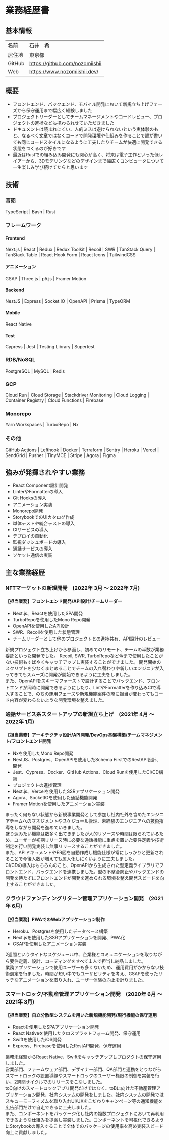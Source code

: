 <!--
⚠️: 依存関係あり！
file path変更したら以下も変更すること
https://github.com/nozomiishii/nozomiishii/blob/main/README.md
-->

# 業務経歴書

## 基本情報

|        |                                  |
| ------ | -------------------------------- |
| 名前   | 石井　希                         |
| 居住地 | 東京都                           |
| GitHub | <https://github.com/nozomiishii> |
| Web    | <https://www.nozomiishii.dev/>   |

## 概要

- フロントエンド、バックエンド、モバイル開発において新規立ち上げフェーズから保守運用まで幅広く経験しました
- プロジェクトリーダーとしてチームマネージメントやコードレビュー、プロジェクトの進捗なども携わられせていただきました
- ドキュメントは読まれにくい、人的ミスは避けられないという実体験のもと、なるべく文章ではなくコードで開発環境や仕組みを作ることで誰が書いても同じコードスタイルになるように工夫したりチームが快適に開発できる状態をつくるのが好きです
- 最近はRustでの組み込み開発にも関心が高く、将来は電子工作といった低レイアーから、3Dモデリングなどのデザインまで幅広くコンピュータについて一生楽しみ学び続けてたらと思います

## 技術

### 言語

TypeScript | Bash | Rust

### フレームワーク

#### Frontend

Next.js | React | Redux | Redux Toolkit | Recoil | SWR | TanStack Query | TanStack Table | React Hook Form | React Icons | TailwindCSS

#### アニメーション

GSAP | Three.js | p5.js | Framer Motion

#### Backend

NestJS | Express | Socket.IO | OpenAPI | Prisma | TypeORM

#### Mobile

React Native

#### Test

Cypress | Jest | Testing Library | Supertest

### RDB/NoSQL

PostgreSQL | MySQL | Redis

### GCP

Cloud Run | Cloud Storage | Stackdriver Monitoring | Cloud Logging | Container Registry | Cloud Functions | Firebase

### Monorepo

Yarn Workspaces | TurboRepo | Nx

### その他

GitHub Actions | Lefthook | Docker | Terraform | Sentry | Heroku | Vercel | SendGrid | Pusher | TinyMCE | Stripe | Agora | Figma

## 強みが発揮されやすい業務

- React Component設計開発
- LinterやFormatterの導入
- Git Hooksの導入
- アニメーション実装
- Monorepo開発
- StorybookでのUIカタログ作成
- 単体テストや統合テストの導入
- CIサービスの導入
- デプロイの自動化
- 監視ダッシュボードの導入
- 通話サービスの導入
- ソケット通信の実装

## 主な業務経歴

### NFTマーケットの新規開発　(2022年 3月 〜 2022年 7月)

#### 【担当業務】フロントエンド開発/API設計/チームリーダー

- Next.js、Reactを使用したSPA開発
- TurboRepoを使用したMono Repo開発
- OpenAPIを使用したAPI設計
- SWR、Recoilを使用した状態管理
- チームリーダーとして他のプロジェクトとの進捗共有、API設計のレビュー

新規プロジェクト立ち上げから参画し、初めてのリモート、チームの半数が業務委託といった開発でした。
Recoil, SWR, TurboRepoなど今まで使用したことがない技術もすばやくキャッチアップし実装することができました。
開発開始のスクリプトを少なくまとめることでチームの入れ替わりや新しいエンジニアが入ってきてもスムーズに開発が開始できるように工夫をしました。  
また、OpenAPIをスキーマファーストで設計することでバックエンド、フロントエンドが同時に開発できるようにしたり、LintやFormatterを作り込みCIで導入することで、のちの運用フェーズや新規機能案件の際に担当が変わってもコード内容が変わらないような開発環境を整えました。

### 通話サービス系スタートアップの新規立ち上げ　(2021年 4月 〜 2022年 1月)

#### 【担当業務】アーキテクチャ設計/API開発/DevOps基盤構築/チームマネジメント/フロントエンド開発

- Nxを使用したMono Repo開発
- NestJS、Postgres、OpenAPIを使用したSchema FirstでのRestAPI設計、開発
- Jest、Cypress、Docker、GitHub Actions、Cloud Runを使用したCI/CD構築
- プロジェクトの進捗管理
- Next.js、Vercelを使用したSSRアプリケーション開発
- Agora、SocketIOを使用した通話機能開発
- Framer Motionを使用したアニメーション実装

まったく何もない状態から新規事業開発として参加し社内社外を含めたエンジニアチームへのマネジメントやスケジュール管理、未経験のエンジニアへの技術指導をしながら開発を進めていきました。  
盛り込みたい機能は数多く出てきましたが人的リソースや時間は限られているため、ユーザーが初期リリース時に必要な通話機能に重点を置いた要件定義や技術制定を行い開発実装し無事リリースすることができました。  
また、APIドキュメントやER図を自動作成し機能仕様が常にしっかりと更新されることで今後人数が増えても属人化しにくいように工夫しました。  
CI/CDの導入はもちろんのこと、OpenAPIから生成された型定義ライブラリでフロントエンド、バックエンドを連携しました。型の不整合防止やバックエンドの開発を待たずにフロントエンドが開発を進められる環境を整え開発スピードを向上することができました。

### クラウドファンディングリターン管理アプリケーション開発　(2021年 6月)

#### 【担当業務】PWAでのWebアプリケーション制作

- Heroku、Postgresを使用したデータベース構築
- Next.jsを使用したSSRアプリケーションを開発、PWA化
- GSAPを使用したアニメーション実装

2週間というタイトなスケジュール中、企業様とコミュニケーションを取りながら要件定義、設計、コーディングをすべて１人で担当し納品しました。  
業務アプリケーションで使用ユーザーも多くないため、運用費用がかからない技術選定を行ました。時間が短い中でもユーザビリティを考え、GSAPを使ったリッチなアニメーションを取り入れ、ユーザー体験の向上を計りました。

### スマートロック/不動産管理アプリケーション開発　(2020年 6月 〜 2021年 3月)

#### 【担当業務】自立分散型システムを用いた新規機能開発/現行機能の保守運用

- Reactを使用したSPAアプリケーション開発
- React Nativeを使用したクロスプラットフォーム開発、保守運用
- Swiftを使用したiOS開発
- Express、Firebaseを使用したRestAPI開発、保守運用

業務未経験からReact Native、Swiftをキャッチアップしプロダクトの保守運用しました。  
営業部門、ファームウェア部門、デザイナー部門、QA部門と連携をとりながらスマートロックの設置導線やスマートロックのユーザー権限の制御を実装を行い、2週間サイクルでのリリースをこなしました。  
toC向けのスマートロックアプリ開発だけではなく、toBに向けた不動産管理アプリケーション開発、社内システムの開発をしました。社内システムの開発ではスキューモーフィズムを取り入れUI/UXをこだわりキャンペーン等の通知機能を広告部門だけで自走できるに工夫しました。  
また、コンポーネントをパッケージ化し社内の複数プロジェクトにおいて再利用できるような仕組みを提案し実装しました。コンポーネントを可視化できるようにStorybookの導入することで全体でのパッケージの使用率を高め実装スピード向上に貢献しました。
